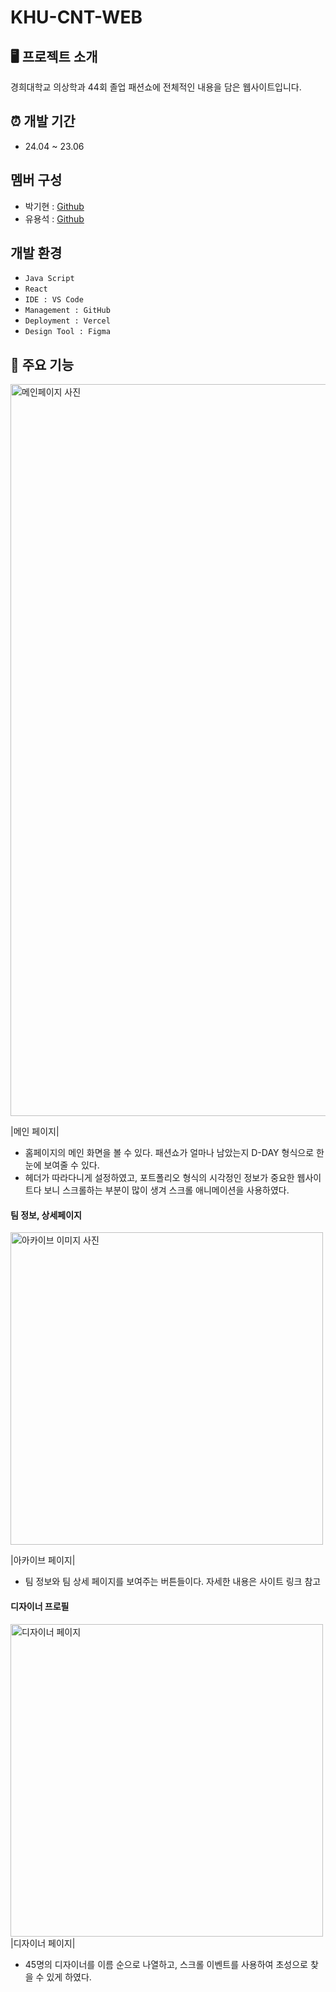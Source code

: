 # KHU-CNT-WEB

## 🖥 프로젝트 소개
경희대학교 의상학과 44회 졸업 패션쇼에 전체적인 내용을 담은 웹사이트입니다.

## ⏰ 개발 기간
+ 24.04 ~ 23.06

## 멤버 구성
+ 박기현 : [Github](https://github.com/Jackihyun)
+ 유용석 : [Github](https://github.com/Yoo-yongseok)

## 개발 환경
+ `Java Script`
+ `React`
+ `IDE : VS Code`
+ `Management : GitHub`
+ `Deployment : Vercel`
+ `Design Tool : Figma`

## 📌 주요 기능
<img width="1171" alt="메인페이지 사진" src="https://github.com/Jackihyun/KHU-CNT-WEB/assets/93994971/212527c1-a241-4c40-8474-b280ea8b1c07">

|메인 페이지|

+ 홈페이지의 메인 화면을 볼 수 있다. 패션쇼가 얼마나 남았는지 D-DAY 형식으로 한눈에 보여줄 수 있다.
+ 헤더가 따라다니게 설정하였고, 포트폴리오 형식의 시각정인 정보가 중요한 웹사이트다 보니 스크롤하는 부분이 많이 생겨 스크롤 애니메이션을 사용하였다.

#### 팀 정보, 상세페이지
<img width="500" alt = "아카이브 이미지 사진" src="https://github.com/Jackihyun/KHU-CNT-WEB/assets/93994971/c0d81c46-ab27-4bf0-b68c-7ca709a6d100">

|아카이브 페이지|

+ 팀 정보와 팀 상세 페이지를 보여주는 버튼들이다. 자세한 내용은 사이트 링크 참고

#### 디자이너 프로필
<img width="500" alt = "디자이너 페이지" src = "https://github.com/Jackihyun/KHU-CNT-WEB/assets/93994971/9b556edc-2a47-447e-9a8f-e5ccf12d70c5">
|디자이너 페이지|

+ 45명의 디자이너를 이름 순으로 나열하고, 스크롤 이벤트를 사용하여 초성으로 찾을 수 있게 하였다.
